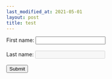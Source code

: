 ```yaml
---
last_modified_at: 2021-05-01
layout: post
title: test
---
```


<form action="/">
  <label for="fname">First name:</label>
  <input type="text" id="fname" name="fname"><br><br>
  <label for="lname">Last name:</label>
  <input type="text" id="lname" name="lname" disabled><br><br>
  <input type="submit" value="Submit">
</form>
